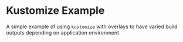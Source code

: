 # Kustomize Example

A simple example of using `kustomize` with overlays to have varied build outputs depending on application environment
